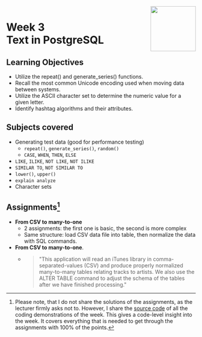 <a href="../">
  <img src="/img/Intermediate_PostgreSQL_logo.avif" width="120" align="right">
</a>

# Week 3 <br> Text in PostgreSQL

## Learning Objectives
- Utilize the repeat() and generate_series() functions.
- Recall the most common Unicode encoding used when moving data between systems.
- Utilize the ASCII character set to determine the numeric value for a given letter.
- Identify hashtag algorithms and their attributes.

## Subjects covered
- Generating test data (good for performance testing)
  - `repeat()`, `generate_series()`, `random()`
  - `CASE`, `WHEN`, `THEN`, `ELSE`
- `LIKE`, `ILIKE`, `NOT LIKE`, `NOT ILIKE`
- `SIMILAR TO`, `NOT SIMILAR TO`
- `lower()`, `upper()`
- `explain analyze`
- Character sets

## Assignments[^1]
- **From CSV to many-to-one**
  - 2 assignments: the first one is basic, the second is more complex 
  - Same structure: load CSV data file into table, then normalize the data with SQL commands. 
- **From CSV to many-to-one**. 
  - >"This application will read an iTunes library in comma-separated-values (CSV) and produce properly normalized many-to-many tables relating tracks to artists.  We also use the ALTER TABLE command to adjust the schema of the tables after we have finished processing."

[^1]:Please note, that I do not share the solutions of the assignments, as the lecturer firmly asks not to. However, I share the [source code](./demos.sql) of all the coding demonstrations of the week. This gives a code-level insight into the week. It covers everything that is needed to get through the assignments with 100% of the points.
